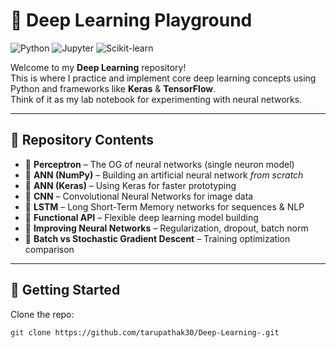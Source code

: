 # 🧠 Deep Learning Playground
![Python](https://img.shields.io/badge/Python-3.x-blue?logo=python)
![Jupyter](https://img.shields.io/badge/Jupyter-Notebook-orange?logo=jupyter)
![Scikit-learn](https://img.shields.io/badge/Scikit--learn-ML-yellow?logo=scikit-learn)

Welcome to my **Deep Learning** repository!  
This is where I practice and implement core deep learning concepts using Python and frameworks like **Keras** & **TensorFlow**.  
Think of it as my lab notebook for experimenting with neural networks.

---
## 📂 Repository Contents

- 🔹 **Perceptron** – The OG of neural networks (single neuron model)  
- 🔹 **ANN (NumPy)** – Building an artificial neural network *from scratch*  
- 🔹 **ANN (Keras)** – Using Keras for faster prototyping  
- 🔹 **CNN** – Convolutional Neural Networks for image data  
- 🔹 **LSTM** – Long Short-Term Memory networks for sequences & NLP  
- 🔹 **Functional API** – Flexible deep learning model building  
- 🔹 **Improving Neural Networks** – Regularization, dropout, batch norm  
- 🔹 **Batch vs Stochastic Gradient Descent** – Training optimization comparison  

---

## 🚀 Getting Started

Clone the repo:
```bash
git clone https://github.com/tarupathak30/Deep-Learning-.git
